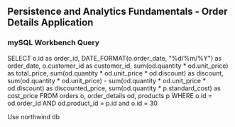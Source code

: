 ## Persistence and Analytics Fundamentals - Order Details Application
### mySQL Workbench Query
SELECT
    o.id as order_id,
    DATE_FORMAT(o.order_date, "%d/%m/%Y") as order_date,
    o.customer_id as customer_id,
    sum(od.quantity * od.unit_price) as total_price,
    sum(od.quantity * od.unit_price * od.discount) as discount,
    sum(od.quantity * od.unit_price) - sum(od.quantity * od.unit_price * od.discount) as discounted_price,
    sum(od.quantity * p.standard_cost) as cost_price
FROM
    orders o,
    order_details od,
    products p
WHERE
    o.id = od.order_id
        AND od.product_id = p.id
	and o.id = 30

Use northwind db
